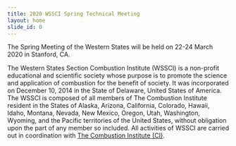 ```yaml
---
title: 2020 WSSCI Spring Technical Meeting
layout: home
slide_id: 0
---
```


<p class="lead">
The Spring Meeting of the Western States will be held on 22-24 March 2020 in Stanford, CA.
</p>

The Western States Section Combustion Institute (WSSCI) is a non-profit educational and scientific society whose purpose is to promote the science and application of combustion for the benefit of society. It was incorporated on December 10, 2014 in the State of Delaware, United States of America. The WSSCI is composed of all members of The Combustion Institute resident in the States of Alaska, Arizona, California, Colorado, Hawaii, Idaho, Montana, Nevada, New Mexico, Oregon, Utah, Washington, Wyoming, and the Pacific territories of the United States, without obligation upon the part of any member so included. All activities of WSSCI are carried out in coordination with [The Combustion Institute (CI)](https://www.combustioninstitute.org/).
